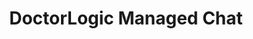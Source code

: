 ---
layout: components
title: DoctorLogic Managed Chat
description: "Our team of seasoned medical content writers blends their talents in medical and digital marketing to deliver custom SEO rich local content. We then use Content Multiplier to amplify the most relevant and engaging content pages for patients and search engines."
meta_image: "/img/meta/social-reputation.jpg"
page_class:
- class: growth-accelerators
- class: managed-chat
product: "growth accelerators"
permalink: "/products/growth-accelerators/managed-chat"
hs_form_id: "75c57a13-9090-4db1-acd0-be51d1a76f7e"
page_sections:
- component: hero-2
  component_css: hero-2
  class: managed-chat__hero
  headline: "Convert More Visitors"
  text: "Treat website visitors exactly like you would an office visit - with a helpful and professional concierge. Managed Chat can help to reduce your website bounce rate and increase your advertising ROI by engaging with more website visitors and turning them into leads."
  btn:
- component: item-grid
  class: managed-chat__item-grid--1
  component_css: item-grid
  headline: "How It Works"
  text: "Managed Chat is a small applet that sits on your website. Visitors to your site can use Chat to contact a team of trained agents, 24/7. Our staff is trained to answer questions and help the user contact a person in your office."
  btn:
  per-row-count: 3
  items:
  - class: managed-chat__item--1
    img:
    - src: /img/products/growth-accelerators/24-7.jpg
      alt: DoctorLogic Managed Chat
    headline: "24/7"
    text: "Our network of agents are available to engage with your website visitors all day, every day."
  - class: managed-chat__item--2
    img:
    - src: /img/products/growth-accelerators/hipaa.jpg
      alt: DoctorLogic Managed Chat
    headline: "HIPAA Compliant"
    text: "Every chat is encrypted to protect patient privacy and ensure 100% compliance with the law."
  - class: managed-chat__item--3
    img:
    - src: /img/products/growth-accelerators/trained.jpg
      alt: DoctorLogic Managed Chat
    headline: "Industry Trained"
    text: "Each of our agents are trained exclusively to support medical providers."
- component: callout-headline
  component_css: callout-headline
  class: callout-headline__growth
  headline: "On average, Chat customers are seeing <span>40%</span> increase in leads!"
  source: "DoctorLogic"
- component: feature-1
  component_css: feature
  class: managed-chat__feature--1
  headline: "Connect With More Patients"
  text: "With Managed Chat, you will have access to conversations our team had with your website visitors. We’ll send each conversation to your practice and you only pay for qualified leads."
  img: /img/products/growth-accelerators/patient-connect.jpg
  img_alignment: Right
- component: feature-1
  component_css: feature
  class: managed-chat__feature--2
  headline: "Never Miss a Conversation"
  text: "<p>DoctorLogic Chat also works beyond your website to better connect you to prospects:</p><ul><li>Google Business Listings: chat from search results</li><li>Call Connect: transfer live chats to your practice</li><li>Mobile SMS: real-time texting with agents</li></ul>"
  img: /img/products/growth-accelerators/more-conversion.jpg
  img_alignment: Left
- component: text-component
  component_css: text-component
  class: managed-chat__text-component
  headline:
  - headline: Add Managed Chat to Your Website
  text: "It’s easy. Contact us to get started with Managed Chat today."
  btn:
  - data-scroll: true
    btn-link: "#scroll-point"
    btn-label: Get Started
---